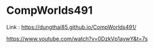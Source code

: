 # CompWorlds491
Link : https://dungthai85.github.io/CompWorlds491/ 

https://www.youtube.com/watch?v=0DzkVp1aywY&t=7s
